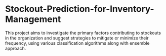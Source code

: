 # Stockout-Prediction-for-Inventory-Management
This project aims to investigate the primary factors contributing to stockouts in the organization and suggest strategies to mitigate or minimize their frequency, using various classification algorithms along with ensemble approach.
